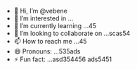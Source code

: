 - 👋 Hi, I’m @vebene
- 👀 I’m interested in ...
- 🌱 I’m currently learning ...45
- 💞️ I’m looking to collaborate on ...scas54
- 📫 How to reach me ...45
- 😄 Pronouns: ...535ads
- ⚡ Fun fact: ...asd354456
ads5451
<!---453dfs45052
vebene/vebene is a ✨ special ✨ repository becausdfse its `RE54ADME.md` (this file) appears on your GitHub profile.
You can click the Preview link to take a look atsdf your changes.
--->
